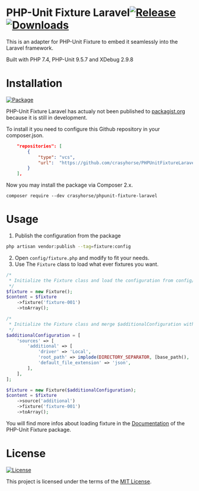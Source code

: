 PHP-Unit Fixture Laravel[![Release](https://img.shields.io/github/v/release/crasyhorse/PHPUnitFixtureLaravel)](https://github.com/crasyhorse/PHPUnitFixtureLaravel/releases/tag/0.2.0) [![Downloads](https://img.shields.io/github/downloads/crasyhorse/PHPUnitFixtureLaravel/total)](https://github.com/crasyhorse/PHPUnitFixtureLaravel)
=========

This is an adapter for PHP-Unit Fixture to embed it seamlessly into the Laravel framework.

Built with PHP 7.4, PHP-Unit 9.5.7 and XDebug 2.9.8

# Installation
[![Package](https://img.shields.io/badge/Composer%20package-0.2.0-brightgreen)](https://github.com/crasyhorse/PHPUnitFixtureLaravel/releases/tag/0.2.0)

PHP-Unit Fixture Laravel has actualy not been published to [packagist.org](https://packagist.org) because it is still in development.

To install it you need to configure this Github repository in your composer.json.

```json
    "repositories": [
        {
            "type": "vcs",
            "url":  "https://github.com/crasyhorse/PHPUnitFixtureLaravel.git"
        }
    ],
```

Now you may install the package via Composer 2.x.

```
composer require --dev crasyhorse/phpunit-fixture-laravel
```

# Usage
1. Publish the configuration from the package
```bash
php artisan vendor:publish --tag=fixture:config
```
2. Open ```config/fixture.php``` and modify to fit your needs.
3. Use The ```Fixture``` class to load what ever fixtures you want.
```php
/*
 * Initialize the Fixture class and load the configuration from config/fixture.php
 */
$fixture = new Fixture();
$content = $fixture
    ->fixture('fixture-001')
    ->toArray();

/*
 * Initialize the Fixture class and merge $additionalConfiguration with the configuration from config/fixture.php
 */
$additionalConfiguration = [
    'sources' => [
        'additional' => [
            'driver' => 'Local',
            'root_path' => implode(DIRECTORY_SEPARATOR, [base_path(), '..', 'data', 'additional']),
            'default_file_extension' => 'json',
        ],
    ],
];

$fixture = new Fixture($additionalConfiguration);
$content = $fixture
    ->source('additional')
    ->fixture('fixture-001')
    ->toArray();

```
You will find more infos about loading fixture in the [Documentation](https://github.com/crasyhorse/PHPUnitFixture/blob/master/DOCUMENTATION.md) of the PHP-Unit Fixture package.
# License

[![License](https://img.shields.io/github/license/crasyhorse/PHPUnitFixtureLaravel?color=light%20green)](https://github.com/crasyhorse/PHPUnitFixtureLaravel/blob/master/LICENSE.md)

This project is licensed under the terms of the [MIT License](https://github.com/crasyhorse/PHPUnitFixtureLaravel/blob/master/LICENSE.md).